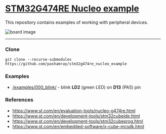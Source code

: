 # [STM32G474RE Nucleo example](https://www.st.com/en/evaluation-tools/nucleo-g474re.html)

This repository contains examples of working with peripheral devices.

![board image](docs/large.avif)

---

### Clone

```shell
git clone --recurse-submodules https://github.com/pashamray/stm32g474re_nucleo_example
```

### Examples

- [/examples/000_blink/](examples/000_blink/) - blink **LD2** (green LED) on **D13** (PA5) pin

### References

- https://www.st.com/en/evaluation-tools/nucleo-g474re.html
- https://www.st.com/en/development-tools/stm32cubeide.html
- https://www.st.com/en/development-tools/stm32cubeprog.html
- https://www.st.com/en/embedded-software/x-cube-mcsdk.html
